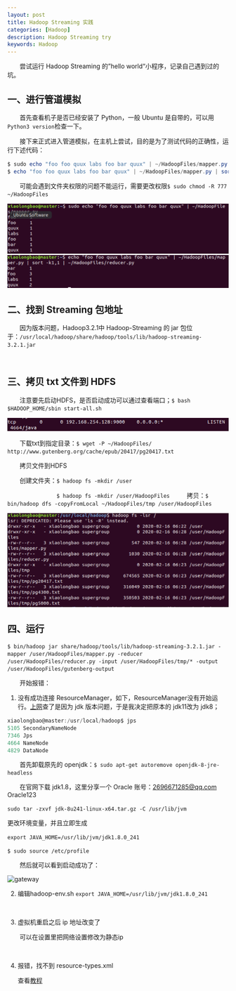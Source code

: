 ```yaml
---
layout: post
title: Hadoop Streaming 实践
categories: [Hadoop]
description: Hadoop Streaming try
keywords: Hadoop
---
```


&emsp;&emsp;尝试运行 Hadoop Streaming 的”hello world“小程序，记录自己遇到过的坑。

## 一、进行管道模拟

&emsp;&emsp;首先查看机子是否已经安装了 Python，一般 Ubuntu 是自带的，可以用```Python3 version```检查一下。

&emsp;&emsp;接下来正式进入管道模拟，在主机上尝试，目的是为了测试代码的正确性，运行下述代码：

```powershell
$ sudo echo "foo foo quux labs foo bar quux" | ~/HadoopFiles/mapper.py
$ echo "foo foo quux labs foo bar quux" | ~/HadoopFiles/mapper.py | sort -k1,1 | ~/HadoopFiles/reducer.py
```

&emsp;&emsp;可能会遇到文件夹权限的问题不能运行，需要更改权限```$ sudo chmod -R 777 ~/HadoopFiles```

<img src="/images/posts/Hadoop-Streaming/mapper-test.png" alt="mapper test"/>

<img src="/images/posts/Hadoop-Streaming/reducer-test.png" alt="reducer test"/>

<br/>

## 二、找到 Streaming 包地址

&emsp;&emsp;因为版本问题，Hadoop3.2.1中 Hadoop-Streaming 的 jar 包位于：```/usr/local/hadoop/share/hadoop/tools/lib/hadoop-streaming-3.2.1.jar```

<br/>

## 三、拷贝 txt 文件到 HDFS

&emsp;&emsp;注意要先启动HDFS，是否启动成功可以通过查看端口；```$ bash $HADOOP_HOME/sbin start-all.sh```

<img src="/images/posts/Hadoop-Streaming/netstat-nltp.png" alt="netstat-nltp"/>

&emsp;&emsp;下载txt到指定目录：```$ wget -P ~/HadoopFiles/ http://www.gutenberg.org/cache/epub/20417/pg20417.txt```

&emsp;&emsp;拷贝文件到HDFS

&emsp;&emsp;创建文件夹：```$ hadoop fs -mkdir /user```       

&emsp;&emsp;&emsp;&emsp;&emsp;&emsp;&emsp;&emsp;```$ hadoop fs -mkdir /user/HadoopFiles ```
&emsp;&emsp;拷贝：```$ bin/hadoop dfs -copyFromLocal ~/HadoopFiles/tmp /user/HadoopFiles```

<img src="/images/posts/Hadoop-Streaming/file.png" alt="file"/>

<br/>

## 四、运行

```$ bin/hadoop jar share/hadoop/tools/lib/hadoop-streaming-3.2.1.jar -mapper /user/HadoopFiles/mapper.py -reducer /user/HadoopFiles/reducer.py -input /user/HadoopFiles/tmp/* -output /user/HadoopFiles/gutenberg-output```

&emsp;&emsp;开始报错：

1. 没有成功连接 ResourceManager，如下，ResourceManager没有开始运行。[上网](https://stackoverflow.com/questions/20586920/hadoop-connecting-to-resourcemanager-failed)查了是因为 jdk 版本问题，于是我决定把原本的 jdk11改为 jdk8；

```powershell
xiaolongbao@master:/usr/local/hadoop$ jps
5105 SecondaryNameNode
7346 Jps
4664 NameNode
4829 DataNode
```

&emsp;&emsp;首先卸载原先的 openjdk：```$ sudo apt-get autoremove openjdk-8-jre-headless```

&emsp;&emsp;在官网下载 jdk1.8，这里分享一个 Oracle 账号：2696671285@qq.com    Oracle123

```sudo tar -zxvf jdk-8u241-linux-x64.tar.gz -C /usr/lib/jvm```

更改环境变量，并且立即生成

```export JAVA_HOME=/usr/lib/jvm/jdk1.8.0_241```

```$ sudo source /etc/profile```

&emsp;&emsp;然后就可以看到启动成功了：

<img src="/images/posts/Hadoop-Streaming/gateway.png" alt="gateway"/>

<br/>

2. 编辑hadoop-env.sh
   ```export JAVA_HOME=/usr/lib/jvm/jdk1.8.0_241```

   <br/>

3. 虚拟机重启之后 ip 地址改变了

&emsp;&emsp;可以在设置里把网络设置修改为静态ip

<br/>

4. 报错，找不到 resource-types.xml

   查看[教程](https://hadoop.apache.org/docs/r3.0.0/hadoop-yarn/hadoop-yarn-site/ResourceModel.html)